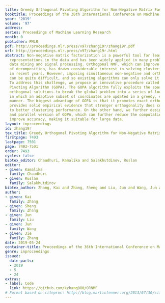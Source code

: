 ```yaml
---
title: Greedy Orthogonal Pivoting Algorithm for Non-Negative Matrix Factorization
booktitle: Proceedings of the 36th International Conference on Machine Learning
year: '2019'
volume: '97'
address: 
series: Proceedings of Machine Learning Research
month: 0
publisher: PMLR
pdf: http://proceedings.mlr.press/v97/zhang19r/zhang19r.pdf
url: http://proceedings.mlr.press/v97/zhang19r.html
abstract: Non-negative matrix factorization is a powerful tool for learning useful
  representations in the data and has been widely applied in many problems such as
  data mining and signal processing. Orthogonal NMF, which can improve the locality
  of decomposition, has drawn considerable interest in solving clustering problems
  in recent years. However, imposing simultaneous non-negative and orthogonal structure
  can be quite difficult, and so existing algorithms can only solve it approximately.
  To address this challenge, we propose an innovative procedure called Greedy Orthogonal
  Pivoting Algorithm (GOPA). The GOPA algorithm fully exploits the sparsity of non-negative
  orthogonal solutions to break the global problem into a series of local optimizations,
  in which an adaptive subset of coordinates are updated in a greedy, closed-form
  manner. The biggest advantage of GOPA is that it promotes exact orthogonality and
  provides solid empirical evidence that stronger orthogonality does contribute favorably
  to better clustering performance. On the other hand, we further design randomized
  and parallel version of GOPA, which can further reduce the computational cost and
  improve accuracy, making it suitable for large data.
layout: inproceedings
id: zhang19r
tex_title: Greedy Orthogonal Pivoting Algorithm for Non-Negative Matrix Factorization
firstpage: 7493
lastpage: 7501
page: 7493-7501
order: 7493
cycles: false
bibtex_editor: Chaudhuri, Kamalika and Salakhutdinov, Ruslan
editor:
- given: Kamalika
  family: Chaudhuri
- given: Ruslan
  family: Salakhutdinov
bibtex_author: Zhang, Kai and Zhang, Sheng and Liu, Jun and Wang, Jun and Zhang, Jie
author:
- given: Kai
  family: Zhang
- given: Sheng
  family: Zhang
- given: Jun
  family: Liu
- given: Jun
  family: Wang
- given: Jie
  family: Zhang
date: 2019-05-24
container-title: Proceedings of the 36th International Conference on Machine Learning
genre: inproceedings
issued:
  date-parts:
  - 2019
  - 5
  - 24
extras:
- label: Code
  link: https://github.com/kzhang980/ORNMF
# Format based on citeproc: http://blog.martinfenner.org/2013/07/30/citeproc-yaml-for-bibliographies/
---
```

